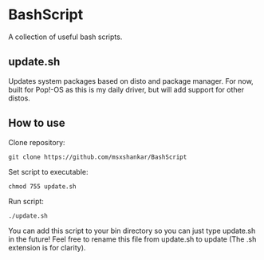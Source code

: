 # BashScript
A collection of useful bash scripts.

## update.sh
Updates system packages based on disto and package manager.
For now, built for Pop!-OS as this is my daily driver, but will add support for other distos.

## How to use

Clone repository:
```
git clone https://github.com/msxshankar/BashScript
```

Set script to executable:
```
chmod 755 update.sh
```

Run script:
```
./update.sh
```
You can add this script to your bin directory so you can just type update.sh in the future!
Feel free to rename this file from update.sh to update (The .sh extension is for clarity).

